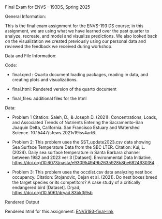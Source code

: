 Final Exam for ENVS - 193DS, Spring 2025 

General Information: 

This is the final exam assignment for the ENVS-193 DS course; in this assignment, we are using what we have learned over the past quarter to analyze, recreate, and model and visualize predictions. We also looked back on the visualization we created previously using our personal data and reviewed the feedback we received during workshop. 

Data and File Information: 

Code: 
- final.qmd : Quarto document loading packages, reading in data, and creating plots and visualizations. 

- final.html: Rendered version of the quarto document 

- final_files: additional files for the html 


Data: 

- Problem 1 Citation: Saleh, D., & Joseph D. (2021). Concentrations, Loads, and Associated Trends of Nutrients Entering the Sacramento–San Joaquin Delta, California. San Francisco Estuary and Watershed Science. 10.15447/sfews.2021v19iss4art6. 

- Problem 2: This problem uses the SST_update2023.csv data showing Sea Surface Temperature Data from the SBC LTER. 
Citation: Kui, L. (2024). Daily sea surface temperature in Santa Barbara channel between 1982 and 2023 ver 3 [Dataset]. Environmental Data Initiative, https://doi.org/10.6073/pasta/e930954949b2635928b8be6824630f84.

- Problem 3: This problem uses the occdist.csv data analyzing nest box occupancy.
Citation: Stojanovic, Dejan et al. (2021). Do nest boxes breed the target species or its competitors? A case study of a critically endangered bird [Dataset]. Dryad, https://doi.org/10.5061/dryad.83bk3j9sb


Rendered Output 

Rendered html for this assignment: 
[ENVS193-final-link](https://katefrankland.github.io/ENVS-193DS_spring-2025_final/code/final.html)